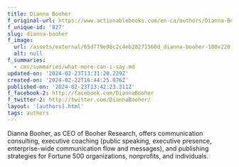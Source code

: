 ```yaml
---
title: Dianna Booher
f_original-url: https://www.actionablebooks.com/en-ca/authors/Dianna-Booher/
f_unique-id: '827'
slug: dianna-booher
f_image:
  url: /assets/external/65d779e98c2c4eb28271560d_dianna-booher-180x220.jpeg
  alt: null
f_summaries:
  - cms/summaries/what-more-can-i-say.md
updated-on: '2024-02-23T13:31:20.229Z'
created-on: '2024-02-22T16:44:25.876Z'
published-on: '2024-02-23T13:42:23.311Z'
f_facebook-2: http://facebook.com/DiannaBooher
f_twitter-2: http://twitter.com/DiannaBooher/
layout: '[authors].html'
tags: authors
---
```


Dianna Booher, as CEO of Booher Research, offers communication consulting, executive coaching (public speaking, executive presence, enterprise-wide communication flow and messages), and publishing strategies for Fortune 500 organizations, nonprofits, and individuals.

